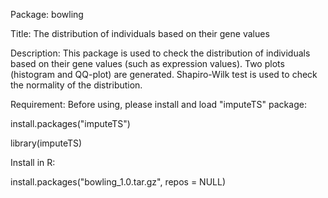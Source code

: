 Package: bowling

Title: The distribution of individuals based on their gene values

Description: This package is used to check the distribution of individuals based on their gene values 
(such as expression values). Two plots (histogram and QQ-plot) are generated. Shapiro-Wilk test is 
used to check the normality of the distribution. 

Requirement: 
Before using, please install and load "imputeTS" package:

install.packages("imputeTS")

library(imputeTS)

Install in R: 

install.packages("bowling_1.0.tar.gz", repos = NULL) 
